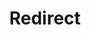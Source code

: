 ﻿---
layout: src/layouts/Redirect.astro
title: Redirect
redirect: https://yamldoc.liuyan.wang/docs/deployments/azure/ase
pubDate:  2023-01-01
navSearch: false
navSitemap: false
navMenu: false
---

